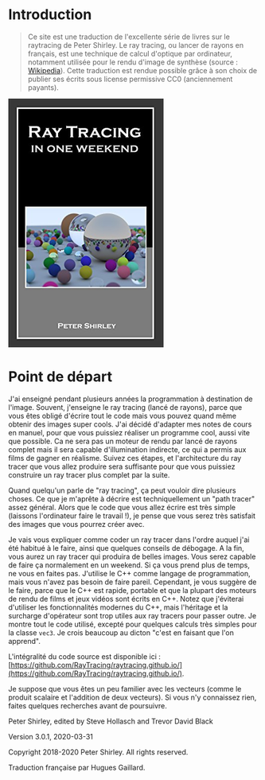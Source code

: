 # Introduction

> Ce site est une traduction de l'excellente série de livres sur le raytracing de Peter Shirley. Le ray tracing, ou lancer de rayons en français, est une technique de calcul d'optique par ordinateur, notamment utilisée pour le rendu d'image de synthèse (source : [Wikipedia](https://fr.wikipedia.org/wiki/Ray_tracing)). Cette traduction est rendue possible grâce à son choix de publier ses écrits sous license permissive CC0 (anciennement payants).

![Couverture](img/cover.jpg)

# Point de départ

J'ai enseigné pendant plusieurs années la programmation à destination de l'image. Souvent, j'enseigne le ray tracing (lancé de rayons), parce que vous êtes obligé d'écrire tout le code mais vous pouvez quand même obtenir des images super cools. J'ai décidé d'adapter mes notes de cours en manuel, pour que vous puissiez réaliser un programme cool, aussi vite que possible.
Ca ne sera pas un moteur de rendu par lancé de rayons complet mais il sera capable d'illumination indirecte, ce qui a permis aux films de gagner en réalisme. Suivez ces étapes, et l'architecture du ray tracer que vous allez produire sera suffisante pour que vous puissiez construire un ray tracer plus complet par la suite.

Quand quelqu'un parle de "ray tracing", ça peut vouloir dire plusieurs choses. Ce que je m'aprête à décrire est techniquellement un "path tracer" assez général. Alors que le code que vous allez écrire est très simple (laissons l'ordinateur faire le travail !), je pense que vous serez très satisfait des images que vous pourrez créer avec.

Je vais vous expliquer comme coder un ray tracer dans l'ordre auquel j'ai été habitué à le faire, ainsi que quelques conseils de débogage. A la fin, vous aurez un ray tracer qui produira de belles images. Vous serez capable de faire ça normalement en un weekend. Si ça vous prend plus de temps, ne vous en faites pas. J'utilise le C++ comme langage de programmation, mais vous n'avez pas besoin de faire pareil. Cependant, je vous suggère de le faire, parce que le C++ est rapide, portable et que la plupart des moteurs de rendu de films et jeux vidéos sont écrits en C++. Notez que j'éviterai d'utiliser les fonctionnalités modernes du C++, mais l'héritage et la surcharge d'opérateur sont trop utiles aux ray tracers pour passer outre. Je montre tout le code utilisé, excepté pour quelques calculs très simples pour la classe `vec3`. Je crois beaucoup au dicton "c'est en faisant que l'on apprend".

L'intégralité du code source est disponible ici :
[https://github.com/RayTracing/raytracing.github.io/](https://github.com/RayTracing/raytracing.github.io/).

Je suppose que vous êtes un peu familier avec les vecteurs (comme le produit scalaire et l'addition de deux vecteurs). Si vous n'y connaissez rien, faites quelques recherches avant de poursuivre.


Peter Shirley, edited by Steve Hollasch and Trevor David Black

Version 3.0.1, 2020-03-31

Copyright 2018-2020 Peter Shirley. All rights reserved.

Traduction française par Hugues Gaillard.